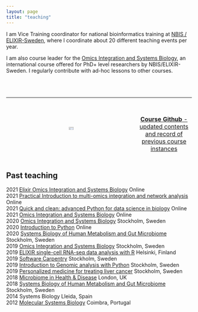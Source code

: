 ```yaml
---
layout: page
title: "teaching"
---
```


I am Vice Training coordinator for national bioinformatics training at [NBIS / ELIXIR-Sweden](www.nbis.se), where I coordinate about 20 different teaching events per year.  
  
I am also course leader for the [Omics Integration and Systems Biology][1], an international course offered for PhD+ level researchers by NBIS/ELIXIR-Sweden. I regularly contribute with ad-hoc lessons to other courses.

<table class="center" style="width: 100%; border-collapse: collapse; border-style: hidden; height: 170;" border="0">
    <tbody>
        <tr style="height: 160;">
            <td style="width: 70%; text-align: center; height: 200px;">
                <a title="Github" href="https://github.com/NBISweden/workshop_omics_integration">
                    <img src="https://cdn.iowacomputergurus.com/blog/another-genius-move-from-microsoft-acquires-github-for-7-5-billion-in-stock.png" alt="" width="20%"/>
                </a>
            </td>
            <td style="width: 30%; text-align: center; height: 10px;">
                <a title="Github" href="https://github.com/NBISweden/workshop_omics_integration">
                    <strong>Course Github</strong> - updated contents and record of previous course instances
                </a>
            </td>
        </tr>
        <tr style="height: 10px;">
            <td style="width: 70%; text-align: center; height: 200px;">
                <a title="Homepage" href="https://uppsala.instructure.com/courses/52162">
                    <img src="https://s3-us-west-2.amazonaws.com/slack-files2/avatars/2019-09-12/751389607265_d59c0d58846bb2db7123_132.jpg" width="20%" />
                </a>
            </td>
            <td style="width: 30%; text-align: center; height: 10px;">
                <a title="Homepage" href="https://nbisweden.github.io/workshop_omics_integration/">
                    <strong>Course Homepage</strong> - presentations, notebooks, and preparatory materials
                </a>
            </td>
            <br><br>
        </tr>
    </tbody>
</table>


## Past teaching
2021    [Elixir Omics Integration and Systems Biology](https://uppsala.instructure.com/courses/52162)   Online     
2021    [Practical Introduction to multi-omics integration and network analysis](https://nbisweden.github.io/workshop_omicsint_ISMBECCB/)   Online  
2021    [Quick and clean: advanced Python for data science in biology](https://www.scilifelab.se/event/quick-and-clean-advanced-python-for-data-science-in-biology-online/) Online   
2021    [Omics Integration and Systems Biology](https://github.com/NBISweden/workshop_omics_integration/tree/course2104)    Online     
2020    [Omics Integration and Systems Biology](https://github.com/NBISweden/workshop_omics_integration/tree/course2010)    Stockholm, Sweden     
2020    [Introduction to Python](https://nbisweden.github.io/workshop-python/)  Online     
2020    [Systems Biology of Human Metabolism and Gut Microbiome](https://sysmedicine.github.io/phd2020/)    Stockholm, Sweden     
2019    [Omics Integration and Systems Biology](https://github.com/NBISweden/workshop_omics_integration/tree/v0.1)  Stockholm, Sweden      
2019    [ELIXIR single-cell RNA-seq data analysis with R](https://www.csc.fi/fi/web/training/-/scrnaseq)    Helsinki, Finland         
2019    [Software Carpentry](https://wikfeldt.github.io/2019-06-18-stockholm/)  Stockholm, Sweden      
2019    [Introduction to Genomic analysis with Python](https://researchschool.github.io/researchschool/)    Stockholm, Sweden      
2019    [Personalized medicine for treating liver cancer](https://www.scilifelab.se/news/scilifelab-brings-research-to-school/) Stockholm, Sweden      
2018    [Microbiome in Health & Disease](https://www.kcl.ac.uk/study/postgraduate/taught-courses/microbiome-in-health-disease-msc?utm_source=findamasters&utm_campaign=CMP-29756-N4H1L1&utm_medium=courselisting&utm_content=textLink)  London, UK       
2018    [Systems Biology of Human Metabolism and Gut Microbiome](https://sysmedicine-phd2018.readthedocs.io/en/latest/) Stockholm, Sweden       
2014    Systems Biology Lleida, Spain       
2012	[Molecular Systems Biology](http://beb.cnbc.pt/det_courses.asp?id=587)	Coimbra, Portugal

[1]: https://uppsala.instructure.com/courses/52162